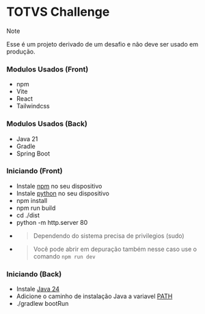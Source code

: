 # TOTVS Challenge

> [!NOTE]
> Esse é um projeto derivado de um desafio e não deve ser usado em produção.

### Modulos Usados (Front)
- npm
- Vite
- React
- Tailwindcss

### Modulos Usados (Back)
- Java 21
- Gradle
- Spring Boot

### Iniciando (Front)
- Instale [npm](https://www.npmjs.com/) no seu dispositivo
- Instale [python](https://www.python.org/) no seu dispositivo
- npm install
- npm run build
- cd ./dist
- python -m http.server 80
- > Dependendo do sistema precisa de privilegios (sudo)
- > Você pode abrir em depuração também nesse caso use o comando ``npm run dev``

### Iniciando (Back)
- Instale [Java 24](https://www.oracle.com/br/java/technologies/downloads/)
- Adicione o caminho de instalação Java a variavel [PATH](https://www.java.com/en/download/help/path.html)
- ./gradlew bootRun